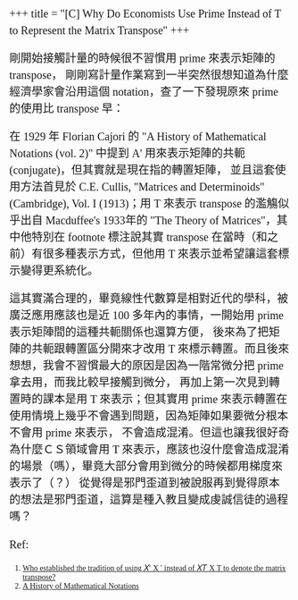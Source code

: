 +++
title = "[C] Why Do Economists Use Prime Instead of T to Represent the Matrix Transpose"
+++

<style>
/* Define the font for Chinese text */
p {
    font-family: "Noto Serif Traditional Chinese"; 
    font-size: 20px;
    line-height: 1.5;
}
h1, h2, h3, h4, h5, h6, code {
    font-family: "Noto Serif Traditional Chinese"; 
  }
ul, ol {
    font-family: "Noto Serif Traditional Chinese"; 
  }
li {
    font-family: "Noto Serif Traditional Chinese"; 
  }
</style>

剛開始接觸計量的時候很不習慣用 prime 來表示矩陣的 transpose，
剛剛寫計量作業寫到一半突然很想知道為什麼經濟學家會沿用這個 notation，查了一下發現原來 prime 的使用比 transpose 早：

在 1929 年 Florian Cajori 的 "A History of Mathematical Notations (vol. 2)" 中提到 A' 用來表示矩陣的共軛 (conjugate)，但其實就是現在指的轉置矩陣，
並且這套使用方法首見於 C.E. Cullis, "Matrices and Determinoids" (Cambridge), Vol. I (1913)；用 T 來表示 transpose 的濫觴似乎出自 Macduffee's 1933年的 
"The Theory of Matrices"，其中他特別在 footnote 標注說其實 transpose 在當時（和之前）有很多種表示方式，但他用 T 來表示並希望讓這套標示變得更系統化。

這其實滿合理的，畢竟線性代數算是相對近代的學科，被廣泛應用應該也是近 100 多年內的事情，一開始用 prime 表示矩陣間的這種共軛關係也還算方便，
後來為了把矩陣的共軛跟轉置區分開來才改用 T 來標示轉置。而且後來想想，我會不習慣最大的原因是因為一階常微分把 prime 拿去用，而我比較早接觸到微分，
再加上第一次見到轉置時的課本是用 T 來表示；但其實用 prime 來表示轉置在使用情境上幾乎不會遇到問題，因為矩陣如果要微分根本不會用 prime 來表示，
不會造成混淆。但這也讓我很好奇為什麼ＣＳ領域會用 T 來表示，應該也沒什麼會造成混淆的場景（嗎），畢竟大部分會用到微分的時候都用梯度來表示了（？）
從覺得是邪門歪道到被說服再到覺得原本的想法是邪門歪道，這算是種入教且變成虔誠信徒的過程嗎？

Ref: 
1. [Who established the tradition of using 𝑋′ X ′  instead of 𝑋𝑇 X T  to denote the matrix transpose?](https://math.stackexchange.com/questions/2582286/who-established-the-tradition-of-using-x-prime-instead-of-xt-to-denote?fbclid=IwAR12PKPqyTBy7TFYvbsXonZC1mo9nxsylkR__HPJHtSmBLERFzGnH-xCyAs)
2. [A History of Mathematical Notations](https://archive.org/details/b29980343_0002/page/102/mode/2up?view=theater)
